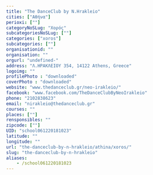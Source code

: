 ```yaml
---
title: "The DanceClub by N.Hrakleio"
cities: ["Αθήνα"]
perioxi: [""]
categoryNoSLug: "Χορός"
subcategoriesNoSLug: [""]
categories: ["xoros"]
subcategories: [""]
organisationid: ""
organisation: ""
orgurl: "undefined-"
address: "Λ.ΗΡΑΚΛΕΙΟΥ 354, 14122 Athens, Greece"
logoimg: ""
profilePhoto : "downloaded"
coverPhoto : "downloaded"
website: "www.thedanceclub.gr/neo-irakleio/"
facebook: "www.facebook.com/TheDanceClubByNeoIrakleio"
phone: "2102838623"
email: "nirakleio@thedanceclub.gr"
courses: ""
places: [""]
rensponsibles: ""
zipcode: [""]
UID: "school061220181023"
latitude: ""
longitude: ""
url: "the-danceclub-by-n-hrakleio/athina/xoros/"
slug: "the-danceclub-by-n-hrakleio"
aliases:
    - /school061220181023
---
```





